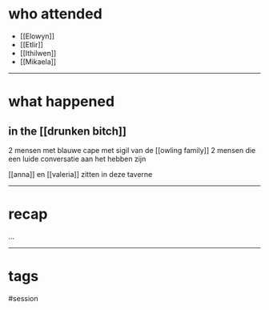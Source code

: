 # who attended

- [[Elowyn]]
- [[Etlir]]
- [[Ithilwen]]
- [[Mikaela]]

---
# what happened

## in the [[drunken bitch]]
2 mensen met blauwe cape met sigil van de [[owling family]] 
2 mensen die een luide conversatie aan het hebben zijn

[[anna]] en [[valeria]] zitten in deze taverne
 

---
# recap

...

---
# tags

#session